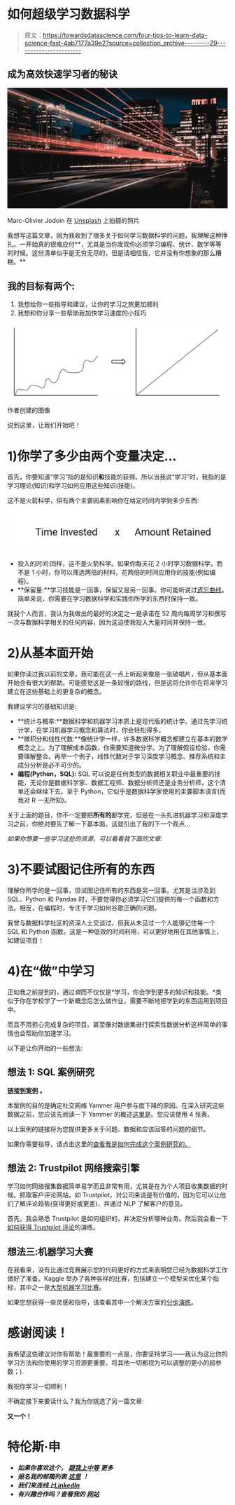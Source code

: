 # 如何超级学习数据科学

> 原文：<https://towardsdatascience.com/four-tips-to-learn-data-science-fast-4ab7177a39e2?source=collection_archive---------29----------------------->

## 成为高效快速学习者的秘诀

![](img/82f353b9841f92eae7f7880a203298fa.png)

Marc-Olivier Jodoin 在 [Unsplash](https://unsplash.com/?utm_source=unsplash&utm_medium=referral&utm_content=creditCopyText) 上拍摄的照片

我想写这篇文章，因为我收到了很多关于如何学习数据科学的问题，我理解这种挣扎。一开始真的很难应付**，尤其是当你发现你必须学习编程、统计、数学等等的时候。这份清单似乎是无穷无尽的，但是请相信我，它并没有你想象的那么糟糕。**

## 我的目标有两个:

1.  我想给你一些指导和建议，让你的学习之旅更加顺利
2.  我想和你分享一些帮助我加快学习速度的小技巧

![](img/911f73c346d3be21d3c7a84627e4f457.png)

作者创建的图像

说到这里，让我们开始吧！

# 1)你学了多少由两个变量决定…

首先，你要知道“学习”指的是知识**和**技能的获得。所以当我说“学习”时，我指的是学习理论(知识)和学习如何应用这些知识(技能)。

这不是火箭科学，但有两个主要因素影响你在给定时间内学到多少东西:

![](img/1b58d072b567dcbfaf5563e110b41f38.png)

*   投入的时间:同样，这不是火箭科学。如果你每天花 2 小时学习数据科学，而不是 1 小时，你可以筛选两倍的材料，花两倍的时间应用你的技能(例如编程)。
*   **保留量:**学习技能是一回事，保留又是另一回事。你可能听说过[遗忘曲线](https://uwaterloo.ca/campus-wellness/curve-forgetting)。简单来说，你需要在学习数据科学和实践你所学的东西时保持一致。

就我个人而言，我认为我做出的最好的决定之一是承诺在 52 周内每周学习和撰写一次与数据科学相关的任何内容，因为这迫使我投入大量时间并保持一致。

# 2)从基本面开始

如果你读过我以前的文章，我可能在这一点上听起来像是一张破唱片，但从基本面开始会有很大的帮助。可能感觉这是一条较慢的路线，但是这将允许你在将来学习建立在这些基础上的更复杂的概念。

我建议学习的基础知识是:

*   **统计与概率:**数据科学和机器学习本质上是现代版的统计学。通过先学习统计学，在学习机器学习概念和算法时，你会轻松得多。
*   **微积分和线性代数:**像统计学一样，许多数据科学概念都建立在基本的数学概念之上。为了理解成本函数，你需要知道微分学。为了理解假设检验，你需要理解整合。再举一个例子，线性代数对于学习深度学习概念、推荐系统和主成分分析是必不可少的。
*   **编程(Python，SQL):** SQL 可以说是任何类型的数据相关职业中最重要的技能，无论你是数据科学家、数据工程师、数据分析师还是业务分析师，这个清单还会继续下去。至于 Python，它似乎是数据科学家使用的主要脚本语言(而我对 R 一无所知)。

关于上面的题目，你不一定要把**所有的**都学完，但是在一头扎进机器学习和深度学习之前，你绝对要先了解一下基本面。这就引出了我的下一个观点…

*如果你想要一些学习这些的资源，可以看看我下面的文章:*

</a-complete-52-week-curriculum-to-become-a-data-scientist-in-2021-2b5fc77bd160>  

# 3)不要试图记住所有的东西

理解你所学的是一回事，但试图记住所有的东西是另一回事。尤其是当涉及到 SQL、Python 和 Pandas 时，不要觉得你必须学习它们提供的每一个函数和方法。相反，在编程时，专注于学习如何谷歌正确的问题。

我曾与数据科学社区的资深人士交谈过，但我从未见过一个人能够记住每一个 SQL 和 Python 函数。这是一种低效的时间利用，可以更好地用在其他事情上，如建设项目！

# 4)在“做”中学习

正如我之前提到的，通过*做*而不仅仅是*学习，你会学到更多的知识和技能。*类似于你在学校学了一个新概念后怎么做作业，需要不断地把学到的东西运用到项目中。

而且不用担心完成复杂的项目。甚至像对数据集进行探索性数据分析这样简单的事情也会帮助你加速学习。

以下是让你开始的一些想法:

## 想法 1: SQL 案例研究

[**链接到案例**](https://mode.com/sql-tutorial/a-drop-in-user-engagement/) **。**

本案例的目的是确定社交网络 Yammer 用户参与度下降的原因。在深入研究这些数据之前，您应该先阅读一下 Yammer 的概述[这里是](https://mode.com/sql-tutorial/sql-business-analytics-training/)。您应该使用 4 张表。

以上案例的链接将为您提供更多关于问题、数据和应该回答的问题的细节。

如果你需要指导，请点击这里的[查看我是如何完成这个案例研究的。](/sql-case-study-investigating-a-drop-in-user-engagement-510b27d0cbcc?source=friends_link&sk=49cdc679e66cae75257b955db51f4fe5)

## 想法 2: Trustpilot 网络搜索引擎

学习如何网络搜集数据简单易学而且非常有用，尤其是在为个人项目收集数据的时候。抓取客户评论网站，如 Trustpilot，对公司来说是有价值的，因为它可以让他们了解评论趋势(变得更好或更差)，并通过 NLP 了解客户的意见。

首先，我会熟悉 Trustpilot 是如何组织的，并决定分析哪种业务。然后我会看一下[如何获得 Trustpilot 评论](/customer-reviews-identify-your-strengths-and-weaknesses-with-the-help-of-web-scraping-data-b87a3636ef55)的演练。

## 想法三:机器学习大赛

在我看来，没有比通过竞赛展示您的代码更好的方式来表明您已经为数据科学工作做好了准备。Kaggle 举办了各种各样的比赛，包括建立一个模型来优化某个指标，其中之一是[大型机器学习比赛](https://www.kaggle.com/c/titanic)。

如果您想获得一些灵感和指导，请查看其中一个解决方案的[分步演练](https://www.kaggle.com/yassineghouzam/titanic-top-4-with-ensemble-modeling)。

# 感谢阅读！

我希望这些建议对你有帮助！最重要的一点是，你要坚持学习——我认为这比你的学习方法和你使用的学习资源更重要。将其他一切都视为可以调整的更小的超参数；).

我祝你学习一切顺利！

不确定接下来要读什么？我为你挑选了另一篇文章:

</a-complete-52-week-curriculum-to-become-a-data-scientist-in-2021-2b5fc77bd160>  

**又一个！**

</how-id-learn-data-science-if-i-could-start-over-2-years-in-b821d8a4876c>  

# 特伦斯·申

*   ***如果你喜欢这个，*** [***跟我上中等***](https://medium.com/@terenceshin) ***更多***
*   ***报名我的邮箱列表*** [***这里***](https://forms.gle/tprRyQxDC5UjhXpN6) ***！***
*   ***我们来连线上***[***LinkedIn***](https://www.linkedin.com/in/terenceshin/)
*   ***有兴趣合作吗？查看我的*** [***网站***](http://terenceshin.com/)
